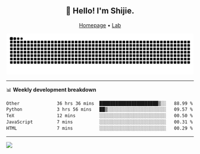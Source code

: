 <h2 align="center">👋 Hello! I'm Shijie.</h2>
<p align="center">
  <a href="https://xu-shi-jie.github.io"> Homepage</a> •
  <a href="https://onodalab.ees.hokudai.ac.jp"> Lab </a>
</p>

![Snake animation](https://github.com/xu-shi-jie/xu-shi-jie/blob/output/github-snake.svg)


-------

📊 **Weekly development breakdown**
<!--START_SECTION:waka-->

```txt
Other              36 hrs 36 mins  ██████████████████████▒░░   88.99 %
Python             3 hrs 56 mins   ██▒░░░░░░░░░░░░░░░░░░░░░░   09.57 %
TeX                12 mins         ░░░░░░░░░░░░░░░░░░░░░░░░░   00.50 %
JavaScript         7 mins          ░░░░░░░░░░░░░░░░░░░░░░░░░   00.31 %
HTML               7 mins          ░░░░░░░░░░░░░░░░░░░░░░░░░   00.29 %
```

<!--END_SECTION:waka-->

-------
![](https://komarev.com/ghpvc/?username=xu-shi-jie&style=flat-square&color=blue) 
